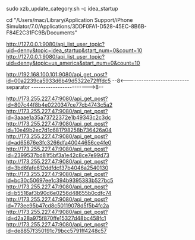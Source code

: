 sudo xzb_update_category.sh -c idea_startup

cd "/Users/mac/Library/Application Support/iPhone Simulator/7.0/Applications/3DDF0FA1-D528-45EC-8B6B-F84E2C31FC9B/Documents"

http://127.0.0.1:9080/api_list_user_topic?uid=denny&topic=idea_startup&start_num=0&count=10
http://127.0.0.1:9080/api_list_user_topic?uid=denny&topic=us_america&start_num=0&count=10

http://192.168.100.101:9080/api_get_post?id=00a2239ca5933d6b49d5322e72fffdc5
 --8<-------------------------- separator ------------------------>8--

http://173.255.227.47:9080/api_get_post?id=807c44f8b4e0220347ce77cb4743c5a2
http://173.255.227.47:9080/api_get_post?id=3aaae1a35a73722372e1b49343c2c3dc
http://173.255.227.47:9080/api_get_post?id=10e49b2ec7d1c681798258b736426a04
http://173.255.227.47:9080/api_get_post?id=ad65676e3fc3266dfa40044656ce4fe0
http://173.255.227.47:9080/api_get_post?id=2399537bd81f5bf3a1e42c8ce7e99d73
http://173.255.227.47:9080/api_get_post?id=3bd6fafe612ddfdcf37b4046a2540130
http://173.255.227.47:9080/api_get_post?id=bc30c50697ee1c394b9395383b527bc5
http://173.255.227.47:9080/api_get_post?id=b5516af3b90d6e0256d48655b0cdfc74
http://173.255.227.47:9080/api_get_post?id=773ee95b47cd8c50119078d5f5b4fc2a
http://173.255.227.47:9080/api_get_post?id=d2a28a975f870ffe15327d48bc458fc1
http://173.255.227.47:9080/api_get_post?id=de8857f350191c79bcc5791ff4248c57
